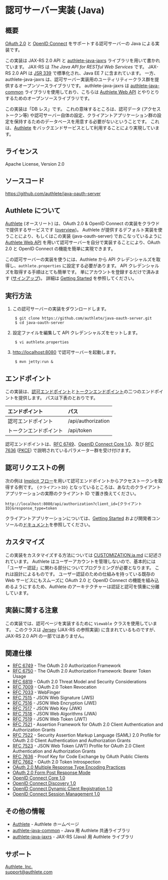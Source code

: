 認可サーバー実装 (Java)
=======================

概要
----

[OAuth 2.0][1] と [OpenID Connect][2] をサポートする認可サーバーの Java による実装です。

この実装は JAX-RS 2.0 API と [authlete-java-jaxrs][3] ライブラリを用いて書かれています。
JAX-RS は _The Java API for RESTful Web Services_ です。 JAX-RS 2.0 API は
[JSR 339][4] で標準化され、Java EE 7 に含まれています。 一方、authlete-java-jaxrs
は、認可サーバー実装用のユーティリティークラス群を提供するオープンソースライブラリです。
authlete-java-jaxrs は [authlete-java-common][5] ライブラリを使用しており、こちらは
[Authlete Web API][6] とやりとりするためのオープンソースライブラリです。

この実装は「DB レス」です。 これの意味するところは、認可データ (アクセストークン等)
や認可サーバー自体の設定、クライアントアプリケーション群の設定を保持するためのデータベースを用意する必要がないということです。
これは、[Authlete][7] をバックエンドサービスとして利用することにより実現しています。


ライセンス
----------

  Apache License, Version 2.0


ソースコード
------------

  https://github.com/authlete/java-oauth-server


Authlete について
-----------------

[Authlete][7] (オースリート) は、OAuth 2.0 & OpenID Connect
の実装をクラウドで提供するサービスです ([overview][8])。 Authlete
が提供するデフォルト実装を使うことにより、もしくはこの実装 (java-oauth-server)
でおこなっているように [Authlete Web API][6]
を用いて認可サーバーを自分で実装することにより、OAuth 2.0 と OpenID Connect
の機能を簡単に実現できます。

この認可サーバーの実装を使うには、Authlete から API
クレデンシャルズを取得し、`authlete.properties` に設定する必要があります。
API クレデンシャルズを取得する手順はとても簡単です。
単にアカウントを登録するだけで済みます ([サインアップ][9])。
詳細は [Getting Started][10] を参照してください。


実行方法
--------

1. この認可サーバーの実装をダウンロードします。

        $ git clone https://github.com/authlete/java-oauth-server.git
        $ cd java-oauth-server

2. 設定ファイルを編集して API クレデンシャルズをセットします。

        $ vi authlete.properties

3. [http://localhost:8080][38] で認可サーバーを起動します。

        $ mvn jetty:run &


エンドポイント
--------------

この実装は、[認可エンドポイント][11]と[トークンエンドポイント][12]の二つのエンドポイントを提供します。
パスは下表のとおりです。

| エンドポイント        | パス               |
|:----------------------|:-------------------|
| 認可エンドポイント    | /api/authorization |
| トークンエンドポイント| /api/token         |

認可エンドポイントは、[RFC 6749][1]、[OpenID Connect Core 1.0][13]、及び
[RFC 7636][14] ([PKCE][15]) で説明されているパラメーター群を受け付けます。


認可リクエストの例
------------------

次の例は [Implicit フロー][16]を用いて認可エンドポイントからアクセストークンを取得する例です。
`{クライアントID}` となっているところは、あなたのクライアントアプリケーションの実際のクライアント
ID で置き換えてください。

    http://localhost:8080/api/authorization?client_id={クライアントID}&response_type=token

クライアントアプリケーションについては、[Getting Started][10]
および開発者コンソールの[ドキュメント][17]を参照してください。


カスタマイズ
------------

この実装をカスタマイズする方法については [CUSTOMIZATION.ja.md][39] に記述されています。
Authlete はユーザーアカウントを管理しないので、基本的には「ユーザー認証」に関わる部分についてプログラミングが必要となります。
これは設計によるものです。 ユーザー認証のための仕組みを持っている既存の Web
サービスにもスムーズに OAuth 2.0 と OpenID Connect の機能を組み込めるようにするため、Authlete
のアーキテクチャーは認証と認可を慎重に分離しています。


実装に関する注意
----------------

この実装では、認可ページを実装するために `Viewable` クラスを使用しています。
このクラスは [Jersey][18] (JAX-RS の参照実装) に含まれているものですが、JAX-RS
2.0 API の一部ではありません。


関連仕様
--------

- [RFC 6749][1] - The OAuth 2.0 Authorization Framework
- [RFC 6750][19] - The OAuth 2.0 Authorization Framework: Bearer Token Usage
- [RFC 6819][20] - OAuth 2.0 Threat Model and Security Considerations
- [RFC 7009][21] - OAuth 2.0 Token Revocation
- [RFC 7033][22] - WebFinger
- [RFC 7515][23] - JSON Web Signature (JWS)
- [RFC 7516][24] - JSON Web Encryption (JWE)
- [RFC 7517][25] - JSON Web Key (JWK)
- [RFC 7518][26] - JSON Web Algorithms (JWA)
- [RFC 7519][27] - JSON Web Token (JWT)
- [RFC 7521][28] - Assertion Framework for OAuth 2.0 Client Authentication and Authorization Grants
- [RFC 7522][29] - Security Assertion Markup Language (SAML) 2.0 Profile for OAuth 2.0 Client Authentication and Authorization Grants
- [RFC 7523][30] - JSON Web Token (JWT) Profile for OAuth 2.0 Client Authentication and Authorization Grants
- [RFC 7636][31] - Proof Key for Code Exchange by OAuth Public Clients
- [RFC 7662][32] - OAuth 2.0 Token Introspection
- [OAuth 2.0 Multiple Response Type Encoding Practices][33]
- [OAuth 2.0 Form Post Response Mode][34]
- [OpenID Connect Core 1.0][13]
- [OpenID Connect Discovery 1.0][35]
- [OpenID Connect Dynamic Client Registration 1.0][36]
- [OpenID Connect Session Management 1.0][37]


その他の情報
------------

- [Authlete][7] - Authlete ホームページ
- [authlete-java-common][5] - Java 用 Authlete 共通ライブラリ
- [authlete-java-jaxrs][3] - JAX-RS (Java) 用 Authlete ライブラリ


サポート
--------

[Authlete, Inc.](https://www.authlete.com/)<br/>
support@authlete.com


[1]: http://tools.ietf.org/html/rfc6749
[2]: http://openid.net/connect/
[3]: https://github.com/authlete/authlete-java-jaxrs
[4]: https://jcp.org/en/jsr/detail?id=339
[5]: https://github.com/authlete/authlete-java-common
[6]: https://www.authlete.com/documents/apis
[7]: https://www.authlete.com/
[8]: https://www.authlete.com/documents/overview
[9]: https://so.authlete.com/accounts/signup
[10]: https://www.authlete.com/documents/getting_started
[11]: https://tools.ietf.org/html/rfc6749#section-3.1
[12]: https://tools.ietf.org/html/rfc6749#section-3.2
[13]: http://openid.net/specs/openid-connect-core-1_0.html
[14]: http://tools.ietf.org/html/rfc7636
[15]: https://www.authlete.com/documents/article/pkce
[16]: http://tools.ietf.org/html/rfc6749#section-4.2
[17]: https://www.authlete.com/documents/cd_console
[18]: https://jersey.java.net/
[19]: http://tools.ietf.org/html/rfc6750
[20]: http://tools.ietf.org/html/rfc6819
[21]: http://tools.ietf.org/html/rfc7009
[22]: http://tools.ietf.org/html/rfc7033
[23]: http://tools.ietf.org/html/rfc7515
[24]: http://tools.ietf.org/html/rfc7516
[25]: http://tools.ietf.org/html/rfc7517
[26]: http://tools.ietf.org/html/rfc7518
[27]: http://tools.ietf.org/html/rfc7519
[28]: http://tools.ietf.org/html/rfc7521
[29]: http://tools.ietf.org/html/rfc7522
[30]: http://tools.ietf.org/html/rfc7523
[31]: http://tools.ietf.org/html/rfc7636
[32]: http://tools.ietf.org/html/rfc7662
[33]: http://openid.net/specs/oauth-v2-multiple-response-types-1_0.html
[34]: http://openid.net/specs/oauth-v2-form-post-response-mode-1_0.html
[35]: http://openid.net/specs/openid-connect-discovery-1_0.html
[36]: http://openid.net/specs/openid-connect-registration-1_0.html
[37]: http://openid.net/specs/openid-connect-session-1_0.html
[38]: http://localhost:8080
[39]: CUSTOMIZATION.ja.md

